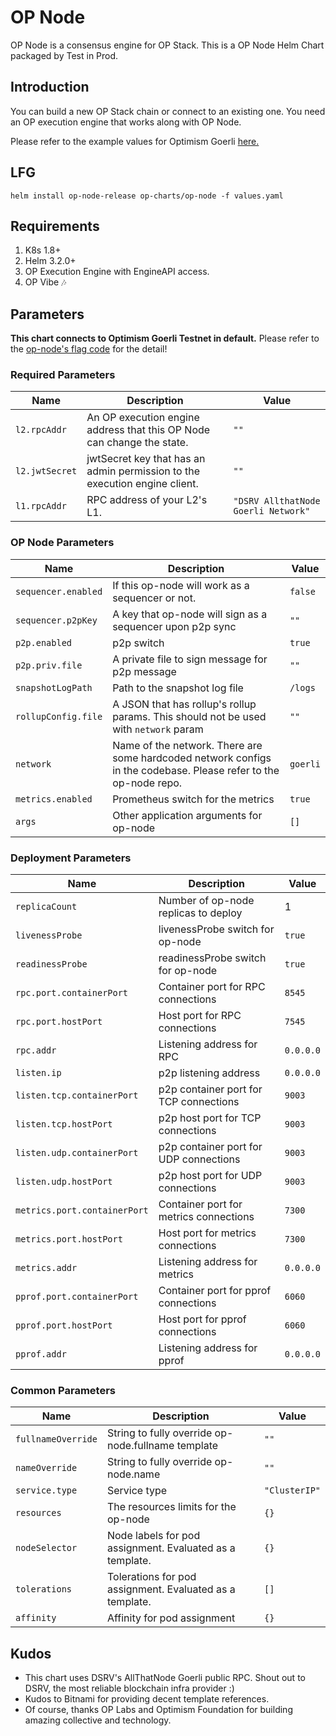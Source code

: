 # OP Node
OP Node is a consensus engine for OP Stack. This is a OP Node Helm Chart packaged by Test in Prod.

## Introduction
You can build a new OP Stack chain or connect to an existing one. You need an OP execution engine that works along with OP Node.

Please refer to the example values for Optimism Goerli [here.](example-values/optimism-goerli.yaml)

## LFG
`helm install op-node-release op-charts/op-node -f values.yaml`

## Requirements
1. K8s 1.8+
2. Helm 3.2.0+
3. OP Execution Engine with EngineAPI access.
4. OP Vibe 🎶

## Parameters
**This chart connects to Optimism Goerli Testnet in default.** Please refer to the [op-node's flag code](https://github.com/ethereum-optimism/optimism/blob/bbebb76e073987e58d0b97adb718b6ce8164c1c7/op-node/flags/flags.go) for the detail!
### Required Parameters
| Name           | Description                                                                | Value                               |
|----------------|----------------------------------------------------------------------------|-------------------------------------|
| `l2.rpcAddr`   | An OP execution engine address that this OP Node can change the state.     | `""`                                |
| `l2.jwtSecret` | jwtSecret key that has an admin permission to the execution engine client. | `""`                                |
| `l1.rpcAddr`   | RPC address of your L2's L1.                                               | `"DSRV AllthatNode Goerli Network"` |

### OP Node Parameters
| Name                | Description                                                                                                      | Value    |
|---------------------|------------------------------------------------------------------------------------------------------------------|----------|
| `sequencer.enabled` | If this op-node will work as a sequencer or not.                                                                 | `false`  |
| `sequencer.p2pKey`  | A key that op-node will sign as a sequencer upon p2p sync                                                        | `""`     |
| `p2p.enabled`       | p2p switch                                                                                                       | `true`   |
| `p2p.priv.file`     | A private file to sign message for p2p message                                                                   | `""`     |
| `snapshotLogPath`   | Path to the snapshot log file                                                                                    | `/logs`  |
| `rollupConfig.file` | A JSON that has rollup's rollup params. This should not be used with `network` param                             | `""`     |
| `network`           | Name of the network. There are some hardcoded network configs in the codebase. Please refer to the op-node repo. | `goerli` |
| `metrics.enabled`   | Prometheus switch for the metrics                                                                                | `true`   |
| `args`              | Other application arguments for op-node                                                                          | `[]`     |


### Deployment Parameters
| Name                         | Description                            | Value     |
|------------------------------|----------------------------------------|-----------|
| `replicaCount`               | Number of op-node replicas to deploy   | 1         |
| `livenessProbe`              | livenessProbe switch for op-node       | `true`    |
| `readinessProbe`             | readinessProbe switch for op-node      | `true`    |
| `rpc.port.containerPort`     | Container port for RPC connections     | `8545`    |
| `rpc.port.hostPort`          | Host port for RPC connections          | `7545`    |
| `rpc.addr`                   | Listening address for RPC              | `0.0.0.0` |
| `listen.ip`                  | p2p listening address                  | `0.0.0.0` |
| `listen.tcp.containerPort`   | p2p container port for TCP connections | `9003`    |
| `listen.tcp.hostPort`        | p2p host port for TCP connections      | `9003`    |
| `listen.udp.containerPort`   | p2p container port for UDP connections | `9003`    |
| `listen.udp.hostPort`        | p2p host port for UDP connections      | `9003`    |
| `metrics.port.containerPort` | Container port for metrics connections | `7300`    |
| `metrics.port.hostPort`      | Host port for metrics connections      | `7300`    |
| `metrics.addr`               | Listening address for metrics          | `0.0.0.0` |
| `pprof.port.containerPort`   | Container port for pprof connections   | `6060`    |
| `pprof.port.hostPort`        | Host port for pprof connections        | `6060`    |
| `pprof.addr`                 | Listening address for pprof            | `0.0.0.0` |


### Common Parameters
| Name               | Description                                              | Value         |
|--------------------|----------------------------------------------------------|---------------|
| `fullnameOverride` | String to fully override op-node.fullname template       | `""`          |
| `nameOverride`     | String to fully override op-node.name                    | `""`          |
| `service.type`     | Service type                                             | `"ClusterIP"` |
| `resources`        | The resources limits for the op-node                     | `{}`          |
| `nodeSelector`     | Node labels for pod assignment. Evaluated as a template. | `{}`          |
| `tolerations`      | Tolerations for pod assignment. Evaluated as a template. | `[]`          |
| `affinity`         | Affinity for pod assignment                              | `{}`          |

## Kudos
- This chart uses DSRV's AllThatNode Goerli public RPC. Shout out to DSRV, the most reliable blockchain infra provider :)
- Kudos to Bitnami for providing decent template references.
- Of course, thanks OP Labs and Optimism Foundation for building amazing collective and technology.
